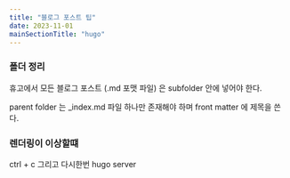 ```yaml
---
title: "블로그 포스트 팁"
date: 2023-11-01
mainSectionTitle: "hugo"
---
```

### 폴더 정리
휴고에서 모든 블로그 포스트 (.md 포맷 파일) 은 subfolder 안에 넣어야 한다. 

parent folder 는 _index.md 파일 하나만 존재해야 하며 front matter 에 제목을 쓴다. 

### 렌더링이 이상할떄
ctrl + c 그리고 다시한번 hugo server